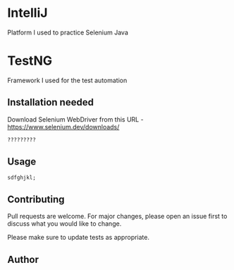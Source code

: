 # IntelliJ

Platform I used to practice Selenium Java

# TestNG

Framework I used for the test automation

## Installation needed

Download Selenium WebDriver from this URL - https://www.selenium.dev/downloads/

```bash
?????????
```

## Usage

```??
sdfghjkl;
```

## Contributing
Pull requests are welcome. For major changes, please open an issue first to discuss what you would like to change.

Please make sure to update tests as appropriate.

## Author
